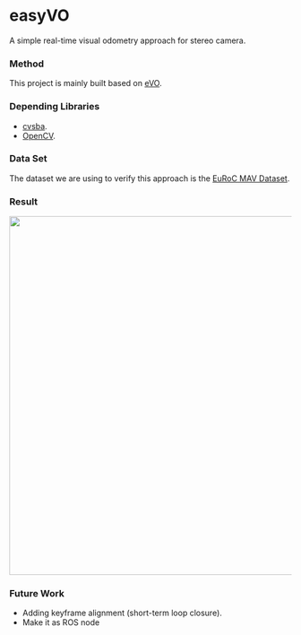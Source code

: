 # easyVO
A simple real-time visual odometry approach for stereo camera.
### Method
This project is mainly built based on [eVO](http://w3.onera.fr/copernic/sites/w3.onera.fr.copernic/files/documents/conference_papers/2013_-_iros_-_evo_a_realtime_embedded_stereo_odometry_for_mav_applications.pdf).

### Depending Libraries
- [cvsba](https://www.uco.es/investiga/grupos/ava/node/39).
- [OpenCV](https://opencv.org/).

### Data Set
The dataset we are using to verify this approach is the [EuRoC MAV Dataset](https://projects.asl.ethz.ch/datasets/doku.php?id=kmavvisualinertialdatasets).

### Result
<div align=center><img width="640" src="https://github.com/0Jiahao/easyVO/blob/master/result.gif"/></div> 

### Future Work
- Adding keyframe alignment (short-term loop closure).
- Make it as ROS node
